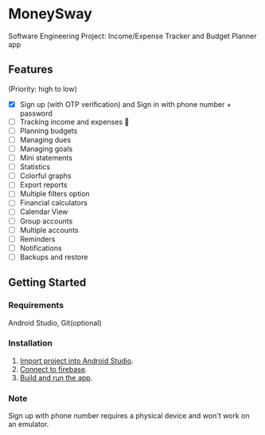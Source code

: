 # MoneySway
Software Engineering Project: Income/Expense Tracker and Budget Planner app

## Features
(Priority: high to low)

- [x] Sign up (with OTP verification) and Sign in with phone number + password  
- [ ] Tracking income and expenses :construction:
- [ ] Planning budgets  
- [ ] Managing dues  
- [ ] Managing goals  
- [ ] Mini statements  
- [ ] Statistics  
- [ ] Colorful graphs  
- [ ] Export reports  
- [ ] Multiple filters option  
- [ ] Financial calculators  
- [ ] Calendar View  
- [ ] Group accounts  
- [ ] Multiple accounts  
- [ ] Reminders  
- [ ] Notifications  
- [ ] Backups and restore   

## Getting Started

### Requirements
Android Studio, Git(optional)

### Installation
1. [Import project into Android Studio](https://developer.android.com/studio/projects/create-project#ImportAProject).
2. [Connect to firebase](https://firebase.google.com/docs/android/setup).
3. [Build and run the app](https://developer.android.com/studio/run).

### Note 
Sign up with phone number requires a physical device and won't work on an emulator.
